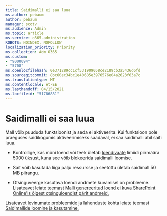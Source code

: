 ```yaml
---
title: Saidimalli ei saa luua
ms.author: pebaum
author: pebaum
manager: scotv
ms.audience: Admin
ms.topic: article
ms.service: o365-administration
ROBOTS: NOINDEX, NOFOLLOW
localization_priority: Priority
ms.collection: Adm_O365
ms.custom:
- "9000094"
- "5708"
ms.openlocfilehash: 0e371289cc1cf531909058ce2189cb3a5436d6fd
ms.sourcegitcommit: 8bc60ec34bc1e40685e3976576e04a2623f63a7c
ms.translationtype: MT
ms.contentlocale: et-EE
ms.lasthandoff: 04/15/2021
ms.locfileid: "51786881"
---
```

# <a name="site-template-cannot-be-created"></a>Saidimalli ei saa luua

Mall võib puududa funktsioonist ja seda ei aktiveerita. Kui funktsioon pole praeguses saidikogumis aktiveerimiseks saadaval, ei saa saidimalli abil saiti luua.

- Kontrollige, kas mõni loend või teek ületab [loendivaate](https://support.office.com/article/Manage-large-lists-and-libraries-in-SharePoint-B8588DAE-9387-48C2-9248-C24122F07C59) limiidi piirmäära 5000 üksust, kuna see võib blokeerida saidimalli loomise.

- Sait võib kasutada liiga palju ressursse ja seetõttu ületab saidimall 50 MB piirangu.

- Otsinguveerge kasutava loendi andmete kuvamisel on probleeme. Lisateavet leiate teemast [Malli genereeritud loend ei kuva SharePoint Online'is õigest otsinguloendist pärit andmeid.](https://docs.microsoft.com/sharepoint/support/lists-and-libraries/template-generated-list-incorrect-data)

Lisateavet levinumate probleemide ja lahenduste kohta leiate teemast [Saidimallide loomine ja kasutamine.](https://support.office.com/article/Create-and-use-site-templates-60371B0F-00E0-4C49-A844-34759EBDD989)
